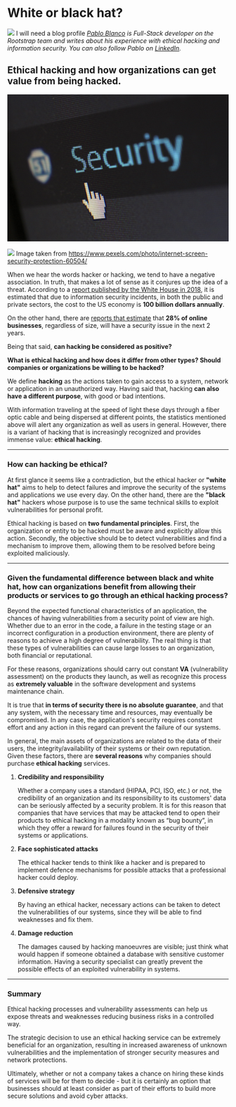 # White or black hat?

![](https://img.shields.io/badge/on_hold-dee510.svg) I will need a blog profile
_[Pablo Blanco](https://www.rootstrap.com/tech-blog/author/pblanco/) is
Full-Stack developer on the Rootstrap team and writes about his experience with
ethical hacking and information security. You can also follow Pablo on
[LinkedIn](https://www.linkedin.com/in/pablo-blanco-a6b5a371/)._

## Ethical hacking and how organizations can get value from being hacked.

![White or black hat?](images/white_or_black_hat.jpg)

![](https://img.shields.io/badge/on_hold-dee510.svg) Image taken from
https://www.pexels.com/photo/internet-screen-security-protection-60504/

When we hear the words hacker or hacking, we tend to have a negative
association. In truth, that makes a lot of sense as it conjures up the idea of a
threat. According to a
[report published by the White House in 2018](https://www.whitehouse.gov/wp-content/uploads/2018/03/The-Cost-of-Malicious-Cyber-Activity-to-the-U.S.-Economy.pdf),
it is estimated that due to information security incidents, in both the public
and private sectors, the cost to the US economy is **100 billion dollars
annually**.

On the other hand, there are
[reports that estimate](https://www.accenture.com/_acnmedia/pdf-96/accenture-2019-cost-of-cybercrime-study-final.pdf)
that **28% of online businesses**, regardless of size, will have a security
issue in the next 2 years.

Being that said, **can hacking be considered as positive?**

**What is ethical hacking and how does it differ from other types? Should
companies or organizations be willing to be hacked?**

We define **hacking** as the actions taken to gain access to a system, network
or application in an unauthorized way. Having said that, hacking **can also have
a different purpose**, with good or bad intentions.

With information traveling at the speed of light these days through a fiber
optic cable and being dispersed at different points, the statistics mentioned
above will alert any organization as well as users in general. However, there is
a variant of hacking that is increasingly recognized and provides immense value:
**ethical hacking**.

---

### How can hacking be ethical?

At first glance it seems like a contradiction, but the ethical hacker or
**"white hat"** aims to help to detect failures and improve the security of the
systems and applications we use every day. On the other hand, there are the
**"black hat"** hackers whose purpose is to use the same technical skills to
exploit vulnerabilities for personal profit.

Ethical hacking is based on **two fundamental principles**. First, the
organization or entity to be hacked must be aware and explicitly allow this
action. Secondly, the objective should be to detect vulnerabilities and find a
mechanism to improve them, allowing them to be resolved before being exploited
maliciously.

---

### Given the fundamental difference between black and white hat, how can organizations benefit from allowing their products or services to go through an ethical hacking process?

Beyond the expected functional characteristics of an application, the chances of
having vulnerabilities from a security point of view are high. Whether due to an
error in the code, a failure in the testing stage or an incorrect configuration
in a production environment, there are plenty of reasons to achieve a high
degree of vulnerability. The real thing is that these types of vulnerabilities
can cause large losses to an organization, both financial or reputational.

For these reasons, organizations should carry out constant **VA** (vulnerability
assessment) on the products they launch, as well as recognize this process as
**extremely valuable** in the software development and systems maintenance
chain.

It is true that **in terms of security there is no absolute guarantee**, and
that any system, with the necessary time and resources, may eventually be
compromised. In any case, the application's security requires constant effort
and any action in this regard can prevent the failure of our systems.

In general, the main assets of organizations are related to the data of their
users, the integrity/availability of their systems or their own reputation.
Given these factors, there are **several reasons** why companies should purchase
**ethical hacking** services.

1.  **Credibility and responsibility**

    Whether a company uses a standard (HIPAA, PCI, ISO, etc.) or not, the
    credibility of an organization and its responsibility to its customers' data
    can be seriously affected by a security problem. It is for this reason that
    companies that have services that may be attacked tend to open their
    products to ethical hacking in a modality known as “bug bounty”, in which
    they offer a reward for failures found in the security of their systems or
    applications.

2.  **Face sophisticated attacks**

    The ethical hacker tends to think like a hacker and is prepared to implement
    defence mechanisms for possible attacks that a professional hacker could
    deploy.

3.  **Defensive strategy**

    By having an ethical hacker, necessary actions can be taken to detect the
    vulnerabilities of our systems, since they will be able to find weaknesses
    and fix them.

4.  **Damage reduction**

    The damages caused by hacking manoeuvres are visible; just think what would
    happen if someone obtained a database with sensitive customer information.
    Having a security specialist can greatly prevent the possible effects of an
    exploited vulnerability in systems.

---

### Summary

Ethical hacking processes and vulnerability assessments can help us expose
threats and weaknesses reducing business risks in a controlled way.

The strategic decision to use an ethical hacking service can be extremely
beneficial for an organization, resulting in increased awareness of unknown
vulnerabilities and the implementation of stronger security measures and network
protections.

Ultimately, whether or not a company takes a chance on hiring these kinds of
services will be for them to decide - but it is certainly an option that
businesses should at least consider as part of their efforts to build more
secure solutions and avoid cyber attacks.

